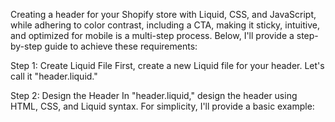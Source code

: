 Creating a header for your Shopify store with Liquid, CSS, and JavaScript, while adhering to color contrast, including a CTA, making it sticky, intuitive, and optimized for mobile is a multi-step process. Below, I'll provide a step-by-step guide to achieve these requirements:

Step 1: Create Liquid File
First, create a new Liquid file for your header. Let's call it "header.liquid."

Step 2: Design the Header
In "header.liquid," design the header using HTML, CSS, and Liquid syntax. For simplicity, I'll provide a basic example:
